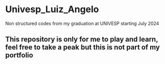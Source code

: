 # Univesp_Luiz_Angelo
 Non structured codes from my graduation at UNIVESP starting July 2024

 ## This repository is only for me to play and learn, feel free to take a peak but this is not part of my portfolio
 
